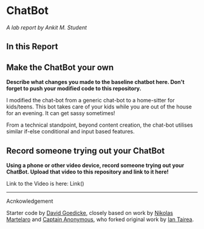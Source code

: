 # ChatBot

*A lab report by Ankit M. Student*

## In this Report

## Make the ChatBot your own

**Describe what changes you made to the baseline chatbot here. Don't forget to push your modified code to this repository.**

I modified the chat-bot from a generic chat-bot to a home-sitter for kids/teens. This bot takes care of your kids while you are out of the house for an evening. It can get sassy sometimes!

From a technical standpoint, beyond content creation, the chat-bot utilises similar if-else conditional and input based features.


## Record someone trying out your ChatBot

**Using a phone or other video device, record someone trying out your ChatBot. Upload that video to this repository and link to it here!**

Link to the Video is here: Link()

---
Acnkowledgement

Starter code by [David Goedicke](mailto:da.goedicke@gmail.com), closely based on work by [Nikolas Martelaro](mailto:nmartelaro@gmail.com) and [Captain Anonymous](https://codepen.io/anon/pen/PEVYXz), who forked original work by [Ian Tairea](https://codepen.io/mrtairea/pen/yJapwv).

